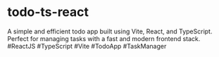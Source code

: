 # todo-ts-react
A simple and efficient todo app built using Vite, React, and TypeScript. Perfect for managing tasks with a fast and modern frontend stack. #ReactJS #TypeScript #Vite #TodoApp #TaskManager
